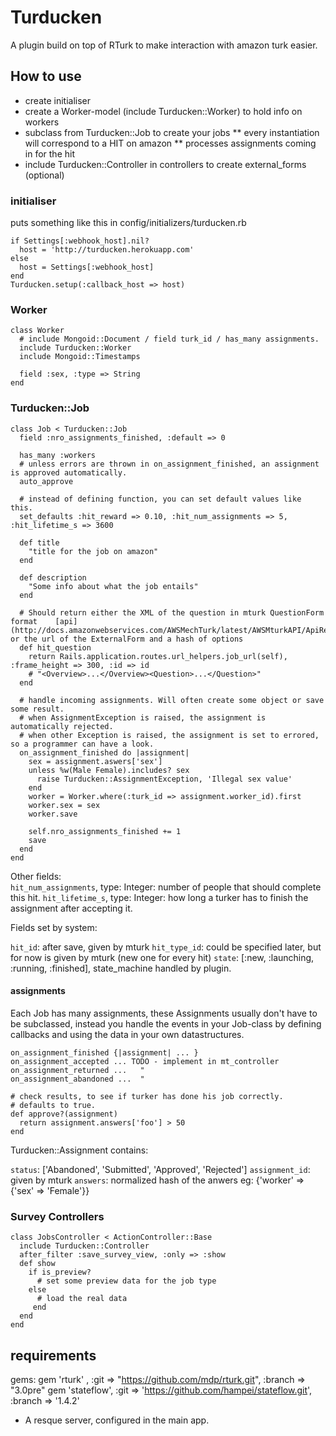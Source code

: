 Turducken
=======

A plugin build on top of RTurk to make interaction with amazon turk easier.

How to use
----------

* create initialiser
* create a Worker-model (include Turducken::Worker) to hold info on workers
* subclass from Turducken::Job to create your jobs
** every instantiation will correspond to a HIT on amazon
** processes assignments coming in for the hit
* include Turducken::Controller in controllers to create external\_forms (optional)


### initialiser

puts something like this in config/initializers/turducken.rb

    if Settings[:webhook_host].nil?
      host = 'http://turducken.herokuapp.com'
    else
      host = Settings[:webhook_host]
    end
    Turducken.setup(:callback_host => host)


### Worker

    class Worker
      # include Mongoid::Document / field turk_id / has_many assignments.
      include Turducken::Worker
      include Mongoid::Timestamps
    
      field :sex, :type => String
    end


### Turducken::Job

    class Job < Turducken::Job
      field :nro_assignments_finished, :default => 0
    
      has_many :workers
      # unless errors are thrown in on_assignment_finished, an assignment is approved automatically.
      auto_approve
    
      # instead of defining function, you can set default values like this. 
      set_defaults :hit_reward => 0.10, :hit_num_assignments => 5, :hit_lifetime_s => 3600
    
      def title
        "title for the job on amazon"
      end
      
      def description
        "Some info about what the job entails"
      end
      
      # Should return either the XML of the question in mturk QuestionForm format    [api](http://docs.amazonwebservices.com/AWSMechTurk/latest/AWSMturkAPI/ApiReference_QuestionFormDataStructureArticle.html) or the url of the ExternalForm and a hash of options
      def hit_question
        return Rails.application.routes.url_helpers.job_url(self), :frame_height => 300, :id => id
        # "<Overview>...</Overview><Question>...</Question>"
      end
    
      # handle incoming assignments. Will often create some object or save some result.
      # when AssignmentException is raised, the assignment is automatically rejected.
      # when other Exception is raised, the assignment is set to errored, so a programmer can have a look.
      on_assignment_finished do |assignment|
        sex = assignment.aswers['sex']
        unless %w(Male Female).includes? sex
          raise Turducken::AssignmentException, 'Illegal sex value'
        end
        worker = Worker.where(:turk_id => assignment.worker_id).first
        worker.sex = sex
        worker.save

        self.nro_assignments_finished += 1
        save
      end
    end

Other fields:  
 `hit_num_assignments`, type: Integer: number of people that should complete this hit.
 `hit_lifetime_s`, type: Integer: how long a turker has to finish the assignment after accepting it.

Fields set by system:

 `hit_id`: after save, given by mturk
 `hit_type_id`: could be specified later, but for now is given by mturk (new one for every hit)
 `state`: [:new, :launching, :running, :finished], state_machine handled by plugin.


#### assignments

Each Job has many assignments, these Assignments usually don't have to be subclassed, instead you handle the events in your Job-class by defining callbacks and using the data in your own datastructures.

    on_assignment_finished {|assignment| ... }
    on_assignment_accepted ... TODO - implement in mt_controller
    on_assignment_returned ...   " 
    on_assignment_abandoned ...  " 

    # check results, to see if turker has done his job correctly. 
    # defaults to true.
    def approve?(assignment)
      return assignment.answers['foo'] > 50
    end

Turducken::Assignment contains:

 `status`: ['Abandoned', 'Submitted', 'Approved', 'Rejected']
 `assignment_id`: given by mturk
 `answers`: normalized hash of the anwers eg: {'worker' => {'sex' => 'Female'}}

### Survey Controllers

    class JobsController < ActionController::Base
      include Turducken::Controller
      after_filter :save_survey_view, :only => :show
      def show
        if is_preview?
          # set some preview data for the job type
        else
          # load the real data
         end
      end
    end

requirements
------------
gems:
    gem 'rturk'           , :git => "https://github.com/mdp/rturk.git", :branch => "3.0pre"
    gem 'stateflow', :git => 'https://github.com/hampei/stateflow.git', :branch => '1.4.2'

- A resque server, configured in the main app.
